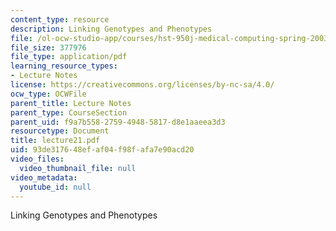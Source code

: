 ```yaml
---
content_type: resource
description: Linking Genotypes and Phenotypes
file: /ol-ocw-studio-app/courses/hst-950j-medical-computing-spring-2003/93de317648efaf04f98fafa7e90acd20_lecture21.pdf
file_size: 377976
file_type: application/pdf
learning_resource_types:
- Lecture Notes
license: https://creativecommons.org/licenses/by-nc-sa/4.0/
ocw_type: OCWFile
parent_title: Lecture Notes
parent_type: CourseSection
parent_uid: f9a7b558-2759-4948-5817-d8e1aaeea3d3
resourcetype: Document
title: lecture21.pdf
uid: 93de3176-48ef-af04-f98f-afa7e90acd20
video_files:
  video_thumbnail_file: null
video_metadata:
  youtube_id: null
---
```

Linking Genotypes and Phenotypes